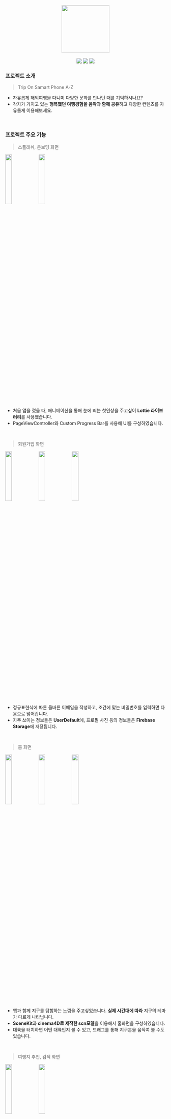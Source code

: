 <div align="center">
  <img src="https://github.com/seosieve/TopazIOS/assets/76729543/bf153ad9-ba4b-4dcd-a13a-1c64eacbb960" width="150" height="150">
  <br>
  <br>
  <img src="https://img.shields.io/badge/Swift-v5.0-red?logo=swift" />
  <img src="https://img.shields.io/badge/Xcode-v15.0-blue?logo=Xcode" />
  <img src="https://img.shields.io/badge/iOS-14.0+-black?logo=apple" />  
</div>

### 프로젝트 소개

>  Trip On Samart Phone A-Z
- 자유롭게 해외여행을 다니며 다양한 문화를 만나던 때를 기억하시나요?
- 각자가 가지고 있는 **행복했던 여행경험을 음악과 함께 공유**하고 다양한 컨텐츠를 자유롭게 이용해보세요.
<br>

### 프로젝트 주요 기능

> 스플래쉬, 온보딩 화면

<img src="https://github.com/seosieve/TopazIOS/assets/76729543/0c4bc3ff-cdd3-45a7-9cca-192508c692ce" width="20%"> <img src="https://github.com/seosieve/TopazIOS/assets/76729543/2741e194-9176-498b-b3df-aaebfa8ab5fb" width="20%">

- 처음 앱을 켰을 때, 애니메이션을 통해 눈에 띄는 첫인상을 주고싶어 **Lottie 라이브러리**를 사용했습니다.
- PageViewController와 Custom Progress Bar를 사용해 UI를 구성하였습니다.

<br>

> 회원가입 화면

<img src="https://github.com/seosieve/TopazIOS/assets/76729543/2a2db3a7-385a-4a56-91fb-3c224d0962e8" width="20%"> <img src="https://github.com/seosieve/TopazIOS/assets/76729543/9bbbee31-a82c-4ff3-afcd-f48d0f670c9b" width="20%"> <img src="https://github.com/seosieve/TopazIOS/assets/76729543/0b75f8f0-12c9-4055-86e0-71fc83bf2e09" width="20%">

- 정규표현식에 따른 올바른 이메일을 작성하고, 조건에 맞는 비밀번호를 입력하면 다음으로 넘어갑니다.
- 자주 쓰이는 정보들은 **UserDefault**에, 프로필 사진 등의 정보들은 **Firebase Storage**에 저장됩니다.

<br>

> 홈 화면

<img src="https://github.com/seosieve/TopazIOS/assets/76729543/0bd96a5a-01af-4807-b079-15e8658aa71f" width="20%"> <img src="https://github.com/seosieve/TopazIOS/assets/76729543/17986f98-59c3-4ff6-9216-df4dea40c17b" width="20%"> <img src="https://github.com/seosieve/TopazIOS/assets/76729543/7805f425-dc4b-4982-adad-e003bac1d819" width="20%">

- 앱과 함께 지구를 탐험하는 느낌을 주고싶었습니다. **실제 시간대에 따라** 지구의 테마가 다르게 나타납니다.
- **SceneKit과 cinema4D로 제작한 scn모델**을 이용해서 홈화면을 구성하였습니다.
- 대륙을 터치하면 어떤 대륙인지 볼 수 있고, 드래그를 통해 지구본을 움직여 볼 수도 있습니다.

<br>

> 여행지 추천, 검색 화면

<img src="https://github.com/seosieve/TopazIOS/assets/76729543/32af170b-bd75-4403-9088-a6a8738dc86e" width="20%"> <img src="https://github.com/seosieve/TopazIOS/assets/76729543/47a43577-9195-419f-8955-19cbbc9e3976" width="20%">

- **Unsplash API**를 사용해서 추천 여행지의 **Random Image**를 불러옵니다.
- RestCountry API를 사용해서 여행지의 사진과 맞는 국기와 인구, 경도 위도 등 기본 정보를 가져옵니다.

<br>

> 커뮤니티 화면

<img src="https://github.com/seosieve/TopazIOS/assets/76729543/4ed41aab-d0d4-4432-93a7-e48d8d7ebcf1" width="20%"> <img src="https://github.com/seosieve/TopazIOS/assets/76729543/bb7a0500-e432-448e-a0e9-15453a0a8f5b" width="20%">

- 최근 인기글들을 **공항** **컨베이어벨트의 수화물들이 움직이는 것 같은 애니메이션**으로 살펴볼 수 있습니다.
- 전체글들은 **좋아요순, 조회수순, 업로드순으로 정렬**해서 살펴볼 수 있습니다.
- **국가별로** 게시글들을 모아 그 나라에 관한 게시글들과 HOT 게시글들을 살펴볼 수도 있습니다.

<br>

> 배경음악 편집 화면

<img src="https://github.com/seosieve/TopazIOS/assets/76729543/f7ab2a41-f783-4643-be66-726fe1a31b1e" width="20%"> <img src="https://github.com/seosieve/TopazIOS/assets/76729543/97311dfb-fce7-4eaf-ba5a-ccc064526551" width="20%">

- 글의 분위기에 맞는 **배경음악을 함께 감상**할 수 있게 해서 기존 앱들과 차별성을 두고 싶었습니다.
- 메인 음악을 고르고, 어울리는 Sound Effect들을 추가해서 **나만의 배경음악을 커스텀**할 수 있습니다.

<br>

> 마이페이지 화면

<img src="https://github.com/seosieve/TopazIOS/assets/76729543/51d8e01d-a2e6-420d-83c4-69076afc641b" width="20%"> <img src="https://github.com/seosieve/TopazIOS/assets/76729543/886d76cc-a56f-4c4f-b175-6528d1c11825" width="20%"> <img src="https://github.com/seosieve/TopazIOS/assets/76729543/e84514b5-b043-4add-b37d-4b20eb3c29c0" width="20%">

- **프로필 편집, 여행 등급, 수집품** 등 다양한 정보를 살펴볼 수 있는 Travel Note 탭입니다.
- 수정, 삭제가 용이한 **내가 쓴 글들을 모아서 볼 수 있는 탭**이 있습니다.
- 설정 탭에 들어가면 차단 유저 목록, 로그아웃 등의 기능을 수행할 수 있습니다.

<br>














